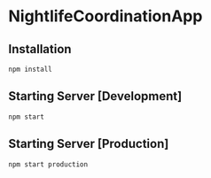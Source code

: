 # NightlifeCoordinationApp

## Installation
```
npm install
```
## Starting Server [Development]
```
npm start
```
## Starting Server [Production]
```
npm start production
```
